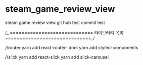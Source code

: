 # steam_game_review_view

steam game review view
git hub test
commit test

/_ =============================
라이브러리 목록
==============================_/

//router
yarn add react-router- dom
yarn add styled-components

//slick
yarn add react-slick
yarn add slick-carousel
